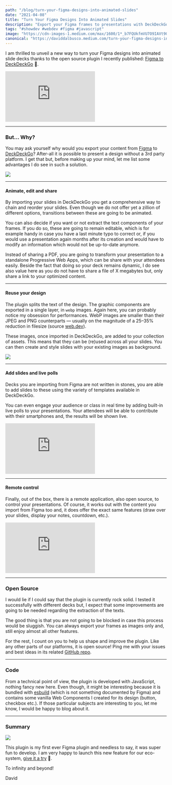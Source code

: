 ```yaml
---
path: "/blog/turn-your-figma-designs-into-animated-slides"
date: "2021-04-08"
title: "Turn Your Figma Designs Into Animated Slides"
description: "Export your Figma frames to presentations with DeckDeckGo."
tags: "#showdev #webdev #figma #javascript"
image: "https://cdn-images-1.medium.com/max/1600/1*_b7FQUkfmVU7O9IAVt90zw.png"
canonical: "https://daviddalbusco.medium.com/turn-your-figma-designs-into-animated-slides-7eea5c47c49"
---
```


I am thrilled to unveil a new way to turn your Figma designs into animated slide decks thanks to the open source plugin I recently published: [Figma to DeckDeckGo](https://www.figma.com/community/plugin/950777256486678678/Figma-to-DeckDeckGo) 🥳.

<iframe width="280" height="158" src="https://www.youtube.com/embed/arabVqr-1Do" frameborder="0" allow="accelerometer; autoplay; encrypted-media; gyroscope; picture-in-picture" allowfullscreen></iframe>
<br/>

---

### But... Why?

You may ask yourself why would you export your content from [Figma](https://www.figma.com/) to [DeckDeckGo](https://deckdeckgo.com)? After-all it is possible to present a design without a 3rd party platform. I get that but, before making up your mind, let me list some advantages I do see in such a solution.

![](https://cdn-images-1.medium.com/max/1600/1*-rC78uti7YtY_5rnCh7D7g.gif)

---

#### Animate, edit and share

By importing your slides in DeckDeckGo you get a comprehensive way to chain and reorder your slides. Even though we do not offer yet a zillion of different options, transitions between these are going to be animated.

You can also decide if you want or not extract the text components of your frames. If you do so, these are going to remain editable, which is for example handy in case you have a last minute typo to correct or, if you would use a presentation again months after its creation and would have to modify an information which would not be up-to-date anymore.

Instead of sharing a PDF, you are going to transform your presentation to a standalone Progressive Web Apps, which can be share with your attendees easily. Beside the fact that doing so your deck remains dynamic, I do see also value here as you do not have to share a file of X megabytes but, only share a link to your optimized content.

---

#### Reuse your design

The plugin splits the text of the design. The graphic components are exported in a single layer, in `webp` images. Again here, you can probably notice my obsession for performances. WebP images are smaller than their JPEG and PNG counterparts — usually on the magnitude of a 25–35% reduction in filesize (source [web.dev](https://web.dev/serve-images-webp/)).

These images, once imported in DeckDeckGo, are added to your collection of assets. This means that they can be (re)used across all your slides. You can then create and style slides with your existing images as background.

![](https://cdn-images-1.medium.com/max/1600/1*OFXb-3GA8T3ZqqDZQcwIcQ.gif)

---

#### Add slides and live polls

Decks you are importing from Figma are not written in stones, you are able to add slides to these using the variety of templates available in DeckDeckGo.

You can even engage your audience or class in real time by adding built-in live polls to your presentations. Your attendees will be able to contribute with their smartphones and, the results will be shown live.

<iframe width="280" height="158" src="https://www.youtube.com/embed/nx4N07_6-x4" frameborder="0" allow="accelerometer; autoplay; encrypted-media; gyroscope; picture-in-picture" allowfullscreen></iframe>
<br/>

---

#### Remote control

Finally, out of the box, there is a remote application, also open source, to control your presentations. Of course, it works out with the content you import from Figma too and, it does offer the exact same features (draw over your slides, display your notes, countdown, etc.).

<iframe width="280" height="158" src="https://www.youtube.com/embed/tcO94-txZ2E" frameborder="0" allow="accelerometer; autoplay; encrypted-media; gyroscope; picture-in-picture" allowfullscreen></iframe>
<br/>

---

### Open Source

I would lie if I could say that the plugin is currently rock solid. I tested it successfully with different decks but, I expect that some improvements are going to be needed regarding the extraction of the texts.

The good thing is that you are not going to be blocked in case this process would be sluggish. You can always export your frames as images only and, still enjoy almost all other features.

For the rest, I count on you to help us shape and improve the plugin. Like any other parts of our platforms, it is open source! Ping me with your issues and best ideas in its related [GitHub repo](https://github.com/deckgo/figma-deckdeckgo-plugin).

---

### Code

From a technical point of view, the plugin is developed with JavaScript, nothing fancy new here. Even though, it might be interesting because it is bundled with [esbuild](https://esbuild.github.io/) (which is not something documented by Figma) and contains some vanilla Web Components I created for its design (button, checkbox etc.). If those particular subjects are interesting to you, let me know, I would be happy to blog about it.

---

### Summary

![](https://cdn-images-1.medium.com/max/1600/1*QW4oGxrM0iLJjjPXoxJvAQ.gif)

This plugin is my first ever Figma plugin and needless to say, it was super fun to develop. I am very happy to launch this new feature for our eco-system, [give it a try](https://www.figma.com/community/plugin/950777256486678678/Figma-to-DeckDeckGo) 🤗.

To infinity and beyond!

David
